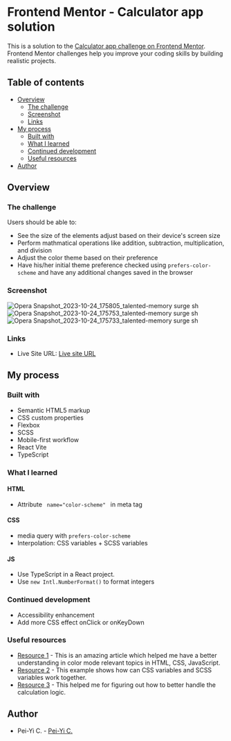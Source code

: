# Frontend Mentor - Calculator app solution

This is a solution to the [Calculator app challenge on Frontend Mentor](https://www.frontendmentor.io/challenges/calculator-app-9lteq5N29). Frontend Mentor challenges help you improve your coding skills by building realistic projects.

## Table of contents

- [Overview](#overview)
  - [The challenge](#the-challenge)
  - [Screenshot](#screenshot)
  - [Links](#links)
- [My process](#my-process)
  - [Built with](#built-with)
  - [What I learned](#what-i-learned)
  - [Continued development](#continued-development)
  - [Useful resources](#useful-resources)
- [Author](#author)

## Overview

### The challenge

Users should be able to:

- See the size of the elements adjust based on their device's screen size
- Perform mathmatical operations like addition, subtraction, multiplication, and division
- Adjust the color theme based on their preference
- Have his/her initial theme preference checked using `prefers-color-scheme` and have any additional changes saved in the browser

### Screenshot
![Opera Snapshot_2023-10-24_175805_talented-memory surge sh](https://github.com/peiyi-c/Frontend_Mentor/assets/73789013/fcff4873-344f-4e96-a5b9-1c05eafb27c7)
![Opera Snapshot_2023-10-24_175753_talented-memory surge sh](https://github.com/peiyi-c/Frontend_Mentor/assets/73789013/e5ecb4e8-c42e-4375-8537-93351ebff886)
![Opera Snapshot_2023-10-24_175733_talented-memory surge sh](https://github.com/peiyi-c/Frontend_Mentor/assets/73789013/f36af53c-5b86-441c-aebb-231c3b12b374)

### Links

- Live Site URL: [Live site URL](https://talented-memory.surge.sh/)

## My process

### Built with

- Semantic HTML5 markup
- CSS custom properties
- Flexbox
- SCSS
- Mobile-first workflow
- React Vite
- TypeScript

### What I learned
#### HTML
- Attribute <code> name="color-scheme" </code> in meta tag
#### CSS
- media query with <code>prefers-color-scheme</code>
- Interpolation: CSS variables + SCSS variables
#### JS
- Use TypeScript in a React project.
- Use <code>new Intl.NumberFormat()</code> to format integers
  

### Continued development

- Accessibility enhancement
- Add more CSS effect onClick or onKeyDown

### Useful resources

- [Resource 1](https://css-tricks.com/a-complete-guide-to-dark-mode-on-the-web/) - This is an amazing article which helped me have a better understanding in color mode relevant topics in HTML, CSS, JavaScript.
- [Resource 2](https://codepen.io/jakob-e/details/RGWLdG/) - This example shows how can CSS variables and SCSS variables work together.
- [Resource 3](https://www.youtube.com/watch?v=DgRrrOt0Vr8&t=61s) - This helped me for figuring out how to better handle the calculation logic.

## Author

- Pei-Yi C. - [Pei-Yi C.](https://github.com/peiyi-c)
